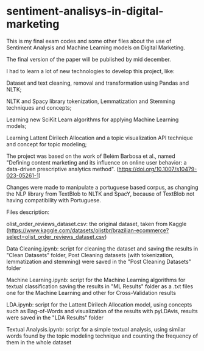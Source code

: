 # sentiment-analisys-in-digital-marketing
This is my final exam codes and some other files about the use of Sentiment Analysis and Machine Learning models on Digital Marketing.

The final version of the paper will be published by mid december.

I had to learn a lot of new technologies to develop this project, like:

Dataset and text cleaning, removal and transformation using Pandas and NLTK;

NLTK and Spacy library tokenization, Lemmatization and Stemming techniques and concepts;

Learning new SciKit Learn algorithms for applying Machine Learning models;

Learning Lattent Dirilech Allocation and a topic visualization API technique and concept for topic modeling;

The project was based on the work of Belém Barbosa et al., named "Defining content marketing and its influence on online user behavior: a data-driven prescriptive analytics method". (https://doi.org/10.1007/s10479-023-05261-1)

Changes were made to manipulate a portuguese based corpus, as changing the NLP library from TextBlob to NLTK and SpacY, because of TextBlob not having compatibility with Portuguese.


Files description:

olist_order_reviews_dataset.csv: the original dataset, taken from Kaggle (https://www.kaggle.com/datasets/olistbr/brazilian-ecommerce?select=olist_order_reviews_dataset.csv)

Data Cleaning.ipynb: script for cleaning the dataset and saving the results in "Clean Datasets" folder, Post Cleaning datasets (with tokenization, lemmatization and stemming) were saved in the "Post Cleaning Datasets" folder

Machine Learning.ipynb: script for the Machine Learning algorithms for textual classification saving the results in "ML Results" folder as a .txt files one for the Machine Learning and other for Cross-Validation results

LDA.ipynb: script for the Lattent Dirilech Allocation model, using concepts such as Bag-of-Words and visualization of the results with pyLDAvis, results were saved in the "LDA Results" folder

Textual Analysis.ipynb: script for a simple textual analysis, using similar words found by the topic modeling technique and counting the frequency of them in the whole dataset



